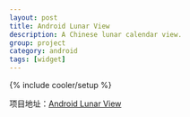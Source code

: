 ```yaml
---
layout: post
title: Android Lunar View
description: A Chinese lunar calendar view.
group: project
category: android
tags: [widget]
---
```

{% include cooler/setup %}

项目地址：[Android Lunar View][1]

[1]: https://github.com/Coolerfall/Android-LunarView